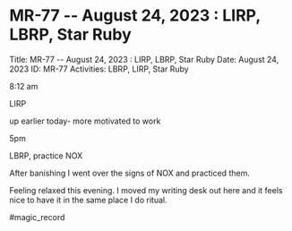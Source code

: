# MR-77 -- August 24, 2023 : LIRP, LBRP, Star Ruby

Title: MR-77 -- August 24, 2023 : LIRP, LBRP, Star Ruby
Date: August 24, 2023
ID: MR-77
Activities: LBRP, LIRP, Star Ruby

8:12 am

LIRP

up earlier today- more motivated to work

5pm

LBRP, practice NOX

After banishing I went over the signs of NOX and practiced them. 

Feeling relaxed this evening. I moved my writing desk out here and it feels nice to have it in the same place I do ritual.

#magic_record
